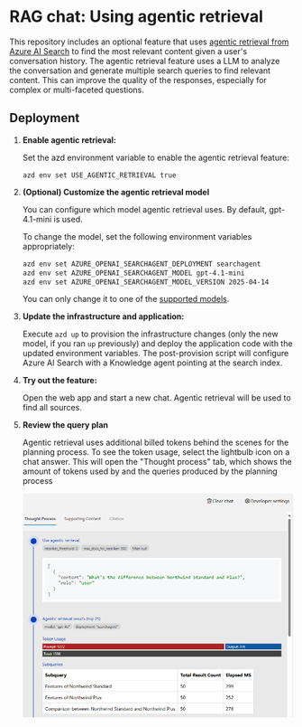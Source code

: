 # RAG chat: Using agentic retrieval

This repository includes an optional feature that uses [agentic retrieval from Azure AI Search](https://learn.microsoft.com/azure/search/search-agentic-retrieval-concept) to find the most relevant content given a user's conversation history. The agentic retrieval feature uses a LLM to analyze the conversation and generate multiple search queries to find relevant content. This can improve the quality of the responses, especially for complex or multi-faceted questions.

## Deployment

1. **Enable agentic retrieval:**

   Set the azd environment variable to enable the agentic retrieval feature:

   ```shell
   azd env set USE_AGENTIC_RETRIEVAL true
   ```

2. **(Optional) Customize the agentic retrieval model**

   You can configure which model agentic retrieval uses. By default, gpt-4.1-mini is used.

   To change the model, set the following environment variables appropriately:

   ```shell
   azd env set AZURE_OPENAI_SEARCHAGENT_DEPLOYMENT searchagent
   azd env set AZURE_OPENAI_SEARCHAGENT_MODEL gpt-4.1-mini
   azd env set AZURE_OPENAI_SEARCHAGENT_MODEL_VERSION 2025-04-14
   ```

   You can only change it to one of the [supported models](https://learn.microsoft.com/azure/search/search-agentic-retrieval-how-to-create#supported-models).

3. **Update the infrastructure and application:**

   Execute `azd up` to provision the infrastructure changes (only the new model, if you ran `up` previously) and deploy the application code with the updated environment variables. The post-provision script will configure Azure AI Search with a Knowledge agent pointing at the search index.

4. **Try out the feature:**

   Open the web app and start a new chat. Agentic retrieval will be used to find all sources.

5. **Review the query plan**

   Agentic retrieval uses additional billed tokens behind the scenes for the planning process.
   To see the token usage, select the lightbulb icon on a chat answer. This will open the "Thought process" tab, which shows the amount of tokens used by and the queries produced by the planning process

   ![Thought process token usage](./images/query-plan.png)
